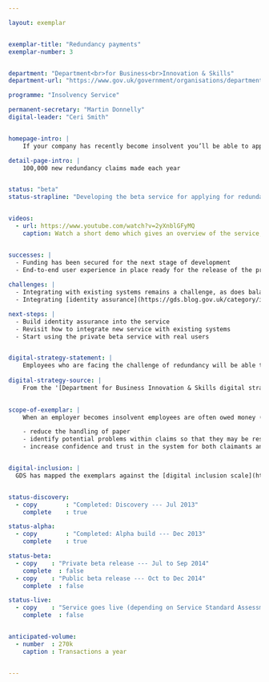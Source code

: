 ```yaml
---

layout: exemplar


exemplar-title: "Redundancy payments"
exemplar-number: 3


department: "Department<br>for Business<br>Innovation & Skills"
department-url: "https://www.gov.uk/government/organisations/department-for-business-innovation-skills"

programme: "Insolvency Service"

permanent-secretary: "Martin Donnelly"
digital-leader: "Ceri Smith"


homepage-intro: |
    If your company has recently become insolvent you’ll be able to apply for redundancy payment online

detail-page-intro: |
    100,000 new redundancy claims made each year


status: "beta"
status-strapline: "Developing the beta service for applying for redundancy payments and for compensation for loss of notice."


videos:
  - url: https://www.youtube.com/watch?v=2yXnblGFyMQ
    caption: Watch a short demo which gives an overview of the service, filmed January 2014


successes: |
  - Funding has been secured for the next stage of development
  - End-to-end user experience in place ready for the release of the private beta service
  
challenges: |
  - Integrating with existing systems remains a challenge, as does balancing the time spent on this with the time required to develop the user journey
  - Integrating [identity assurance](https://gds.blog.gov.uk/category/id-assurance/) into our service when there is no record of who applicants might be

next-steps: |
  - Build identity assurance into the service   
  - Revisit how to integrate new service with existing systems
  - Start using the private beta service with real users


digital-strategy-statement: |
    Employees who are facing the challenge of redundancy will be able to apply for and access financial support from Government in a more immediate and easy to navigate manner than current channels allow, as will the insolvency practitioners administering cases.
    
digital-strategy-source: |
    From the '[Department for Business Innovation & Skills digital strategy](http://discuss.bis.gov.uk/digitalstrategy/page/7/)' --- December 2012
    

scope-of-exemplar: |
    When an employer becomes insolvent employees are often owed money (especially for redundancy pay). The Redundancy Payments Service processes claims for statutory redundancy payments, which are paid from the National Insurance Fund (NIF). The current claim process is largely paper based, which leads to unnecessary cost and increased potential for errors and delays. The scope of the exemplar is to create a digital claim process that will:

    - reduce the handling of paper
    - identify potential problems within claims so that they may be resolved more quickly
    - increase confidence and trust in the system for both claimants and insolvency practitioners


digital-inclusion: |
  GDS has mapped the exemplars against the [digital inclusion scale](https://www.gov.uk/government/publications/government-digital-inclusion-strategy/government-digital-inclusion-strategy#measuring-digital-exclusion) to help show where these services may be difficult for some people to use. [See the rating for Redundancy payments](https://www.gov.uk/government/publications/government-digital-inclusion-strategy/exemplar-services-and-identity-assurance-how-complex-they-are#redundancy-payments).


status-discovery:
  - copy        : "Completed: Discovery --- Jul 2013"
    complete    : true

status-alpha:
  - copy        : "Completed: Alpha build --- Dec 2013"
    complete    : true

status-beta:
  - copy    : "Private beta release --- Jul to Sep 2014"
    complete  : false
  - copy    : "Public beta release --- Oct to Dec 2014"
    complete  : false

status-live:
  - copy    : "Service goes live (depending on Service Standard Assessment) --- Jan to Mar 2015"
    complete  : false


anticipated-volume:
  - number  : 270k
    caption : Transactions a year


---
```

